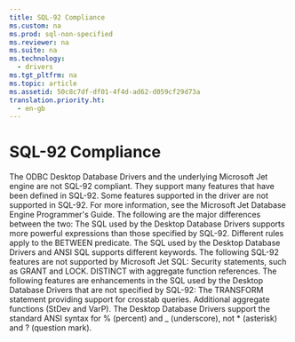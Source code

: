 ```yaml
---
title: SQL-92 Compliance
ms.custom: na
ms.prod: sql-non-specified
ms.reviewer: na
ms.suite: na
ms.technology: 
  - drivers
ms.tgt_pltfrm: na
ms.topic: article
ms.assetid: 50c8c7df-df01-4f4d-ad62-d059cf29d73a
translation.priority.ht: 
  - en-gb
---
```

# SQL-92 Compliance
<?xml version="1.0" encoding="utf-8"?>
<developerConceptualDocument xmlns="http://ddue.schemas.microsoft.com/authoring/2003/5" xmlns:xlink="http://www.w3.org/1999/xlink" xmlns:xsi="http://www.w3.org/2001/XMLSchema-instance" xsi:schemaLocation="http://ddue.schemas.microsoft.com/authoring/2003/5 http://dduestorage.blob.core.windows.net/ddueschema/developer.xsd">
  <introduction>
    <para>The ODBC Desktop Database Drivers and the underlying Microsoft Jet engine are not SQL-92 compliant. They support many features that have been defined in SQL-92. Some features supported in the driver are not supported in SQL-92. For more information, see the <legacyItalic>Microsoft Jet Database Engine Programmer's Guide</legacyItalic>. The following are the major differences between the two:  </para>
    <list class="bullet">
      <listItem>
        <para>The SQL used by the Desktop Database Drivers supports more powerful expressions than those specified by SQL-92.</para>
      </listItem>
      <listItem>
        <para>Different rules apply to the BETWEEN predicate.</para>
      </listItem>
      <listItem>
        <para>The SQL used by the Desktop Database Drivers and ANSI SQL supports different keywords.</para>
      </listItem>
    </list>
    <para>The following SQL-92 features are not supported by Microsoft Jet SQL:  </para>
    <list class="bullet">
      <listItem>
        <para>Security statements, such as GRANT and LOCK.</para>
      </listItem>
      <listItem>
        <para>DISTINCT with aggregate function references.</para>
      </listItem>
    </list>
    <para>The following features are enhancements in the SQL used by the Desktop Database Drivers that are not specified by SQL-92:  </para>
    <list class="bullet">
      <listItem>
        <para>The TRANSFORM statement providing support for crosstab queries.</para>
      </listItem>
      <listItem>
        <para>Additional aggregate functions (<legacyBold>StDev</legacyBold> and <legacyBold>VarP</legacyBold>).</para>
      </listItem>
    </list>
    <alert class="note">
      <para>The Desktop Database Drivers support the standard ANSI syntax for % (percent) and _ (underscore), not * (asterisk) and ? (question mark).</para>
    </alert>
  </introduction>
  <relatedTopics />
</developerConceptualDocument>